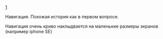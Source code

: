 [1](/⛰️%20projects/expenses/1/style.css)

Навигация.
Похожая история как в первом вопросе.

Навигация очень криво наклыдвается на маленькие размеры экранов (например iphone SE)
